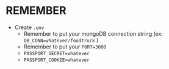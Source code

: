 # REMEMBER
- Create `.env`
   - Remember to put your mongoDB connection string (ex: `DB_CONN=whatever/foodtruck` )
   - Remember to put your `PORT=3000`
   - `PASSPORT_SECRET=whatever`
   - `PASSPORT_COOKIE=whatever`
